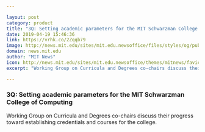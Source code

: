 ```yaml
---

layout: post
category: product
title: "3Q: Setting academic parameters for the MIT Schwarzman College of Computing"
date: 2019-04-19 15:46:36
link: https://vrhk.co/2Zqqb79
image: http://news.mit.edu/sites/mit.edu.newsoffice/files/styles/og/public/images/2019/MIT-3Q-Curriculum.jpg
domain: news.mit.edu
author: "MIT News"
icon: http://news.mit.edu/sites/mit.edu.newsoffice/themes/mitnews/favicon.ico
excerpt: "Working Group on Curricula and Degrees co-chairs discuss their progress toward establishing credentials and courses for the college."

---
```


### 3Q: Setting academic parameters for the MIT Schwarzman College of Computing

Working Group on Curricula and Degrees co-chairs discuss their progress toward establishing credentials and courses for the college.